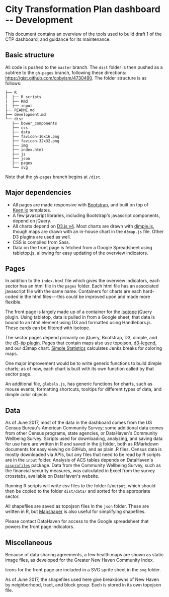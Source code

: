 # City Transformation Plan dashboard -- Development

This document contains an overview of the tools used to build draft 1 of the CTP dashboard, and guidance for its maintenance.

## Basic structure

All code is pushed to the `master` branch. The `dist` folder is then pushed as a subtree to the `gh-pages` branch, following these directions: https://gist.github.com/cobyism/4730490. The folder structure is as follows:

```
├── R
|  ├── R_scripts
|  ├── Rmd
|  ├── input
├── README.md
├── development.md
└── dist
   ├── bower_components
   ├── css
   ├── data
   ├── favicon-16x16.png
   ├── favicon-32x32.png
   ├── img
   ├── index.html
   ├── js
   ├── json
   ├── pages
   └── svg
```

Note that the `gh-pages` branch begins at `/dist`.

## Major dependencies

* All pages are made responsive with [Bootstrap](http://getbootstrap.com/), and built on top of [Keen.io](https://github.com/keen/dashboards) templates.
* A few javascript libraries, including Bootstrap's javascript components, depend on jQuery.
* All charts depend on [D3.js v4](https://github.com/d3/d3). Most charts are drawn with [dimple.js](https://github.com/PMSI-AlignAlytics/dimple), though maps are drawn with an in-house chart in the `d3map.js` file. Other D3 plugins are used as well.
* CSS is compiled from Sass.
* Data on the front page is fetched from a Google Spreadsheet using tabletop.js, allowing for easy updating of the overview indicators.

## Pages

In addition to the `index.html` file which gives the overview indicators, each sector has an html file in the `pages` folder. Each html file has an associated javascript file with the same name. Containers for charts are each hard-coded in the html files---this could be improved upon and made more flexible.

The front page is largely made up of a container for the [Isotope](https://isotope.metafizzy.co/) jQuery plugin. Using tabletop, data is pulled in from a Google sheet; that data is bound to an html element using D3 and formatted using Handlebars.js. These cards can be filtered with Isotope.

The sector pages depend primarily on jQuery, Bootstrap, D3, dimple, and the [d3-tip plugin](https://github.com/Caged/d3-tip). Pages that contain maps also use topojson, [d3-legend](http://d3-legend.susielu.com/), and our d3map chart. [Simple Statistics](https://simplestatistics.org/) calculates Jenks breaks for coloring maps.

One major improvement would be to write generic functions to build dimple charts; as of now, each chart is built with its own function called by that sector page.

An additional file, `globals.js`, has generic functions for charts, such as mouse events, formatting shortcuts, tooltips for different types of data, and dimple color objects.   

## Data

As of June 2017, most of the data in the dashboard comes from the US Census Bureau's American Community Survey; some additional data comes from other Census programs, state agencies, or DataHaven's Community Wellbeing Survey. Scripts used for downloading, analyzing, and saving data for use here are written in R and saved in the [`R`](R) folder, both as RMarkdown documents for easy viewing on GitHub, and as plain .R files. Census data is mostly downloaded via APIs, but any files that need to be read by R scripts are in the `input` folder. Analysis of ACS tables depends on DataHaven's [`acsprofiles`](https://github.com/CT-Data-Haven/acsprofiles) package. Data from the Community Wellbeing Survey, such as the financial security measures, was calculated in Excel from the survey crosstabs, available on DataHaven's website.

Running R scripts will write csv files to the folder `R/output`, which should then be copied to the folder `dist/data/` and sorted for the appropriate sector.

All shapefiles are saved as topojson files in the `json` folder. These are written in R, but [Mapshaper](http://mapshaper.org/) is also useful for simplifying shapefiles.

Please contact DataHaven for access to the Google spreadsheet that powers the front page indicators.

## Miscellaneous

Because of data sharing agreements, a few health maps are shown as static image files, as developed for the Greater New Haven Community Index.

Icons for the front page are included in a SVG sprite sheet in the `svg` folder.

As of June 2017, the shapefiles used here give breakdowns of New Haven by neighborhood, tract, and block group. Each is stored in its own topojson file.
